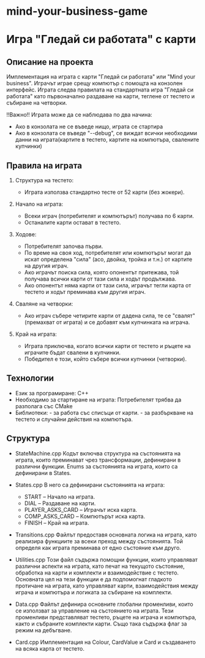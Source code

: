 # mind-your-business-game

# Игра "Гледай си работата" с карти

## Описание на проекта

Имплементация на играта с карти "Гледай си работата" или "Mind your business".
Играчът играе срещу компютър с помощта на конзолен интерфейс. 
Играта следва правилата на стандартната игра "Гледай си работата" като първоначално раздаване на карти, теглене от тестето и събиране на четворки.

!!Важно!! 
Играта може да се наблюдава по два начина: 
- Ако в конзолата не се въведе нищо, играта се стартира 
- Ако в конзолата се въведе "--debug", се виждат всички необходими данни на играта(картите в тестето, картите на компютъра, свалените купчинки)

## Правила на играта

1. Структура на тестето:
   - Играта използва стандартно тесте от 52 карти (без жокери).

2. Начало на играта:
   - Всеки играч (потребителят и компютърът) получава по 6 карти.
   - Останалите карти остават в тестето.

3. Ходове:
   - Потребителят започва първи.
   - По време на своя ход, потребителят или компютърът могат да искат определена "сила" (асо, двойка, тройка и т.н.) от картите на другия играч.
   - Ако играчът поиска сила, която опонентът притежава, той получава всички карти от тази сила и ходът продължава.
   - Ако опонентът няма карти от тази сила, играчът тегли карта от тестето и ходът преминава към другия играч.

4. Сваляне на четворки:
   - Ако играч събере четирите карти от дадена сила, те се "свалят" (премахват от играта) и се добавят към купчинката на играча.

5. Край на играта:
   - Играта приключва, когато всички карти от тестето и ръцете на играчите бъдат свалени в купчинки.
   - Победител е този, който събере всички купчинки (четворки).

## Технологии

- Език за програмиране: C++
- Необходимо за стартиране на играта: Потребителят трябва да разполага със CMake
- Библиотеки: 
    <vector> - за работа със списъци от карти.
    <random> - за разбъркване на тестето и случайни действия на компютъра.

## Структура

- StateMachine.cpp
Кодът включва структура на състоянията на играта, които преминават чрез трансформации, дефинирани в различни функции.
Enums за състоянията на играта, които са дефинирани в States.

- States.cpp
В него са дефинирани състоянията на играта:
    * START – Начало на играта.
    * DIAL – Раздаване на карти.
    * PLAYER_ASKS_CARD – Играчът иска карта.
    * COMP_ASKS_CARD – Компютърът иска карта.
    * FINISH – Край на играта.

- Transitions.cpp
Файлът предоставя основната логика на играта, като реализира функциите за всеки преход между състоянията. Той определя как играта преминава от едно състояние към друго.

- Utilities.cpp
Този файл съдържа помощни функции, които управляват различни аспекти на играта, като печат на текущото състояние, обработка на карти и комплекти и взаимодействие с тестето. Основната цел на тези функции е да подпомогнат гладкото протичане на играта, като управляват карти, взаимодействия между играча и компютъра и логиката за събиране на комплекти.

- Data.cpp
Файлът  дефинира основните глобални променливи, които се използват за управление на състоянието на играта. Тези променливи представляват тестето, ръцете на играча и компютъра, както и събраните комплекти карти. Също така съдържа флаг за режим на дебъгване.

- Card.cpp
Имплементация на Colour, CardValue и Card и създаването на всяка карта от тестето.


